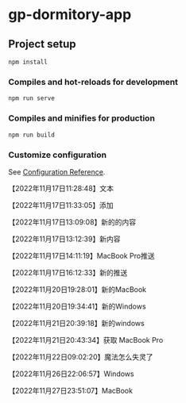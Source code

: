 # gp-dormitory-app

## Project setup
```
npm install
```

### Compiles and hot-reloads for development
```
npm run serve
```

### Compiles and minifies for production
```
npm run build
```

### Customize configuration
See [Configuration Reference](https://cli.vuejs.org/config/).



【2022年11月17日11:28:48】文本

【2022年11月17日11:33:05】添加

【2022年11月17日13:09:08】新的的内容

【2022年11月17日13:12:39】新内容

【2022年11月17日14:11:19】MacBook Pro推送

【2022年11月17日16:12:33】新的推送

【2022年11月20日19:28:01】新的MacBook

【2022年11月20日19:34:41】新的Windows

【2022年11月21日20:39:18】新的windows

【2022年11月21日20:43:34】获取 MacBook Pro

【2022年11月22日09:02:20】魔法怎么失灵了

【2022年11月26日22:06:57】Windows

【2022年11月27日23:51:07】MacBook
